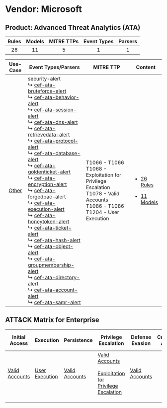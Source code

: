 Vendor: Microsoft
=================
Product: Advanced Threat Analytics (ATA)
----------------------------------------
| Rules | Models | MITRE TTPs | Event Types | Parsers |
|:-----:|:------:|:----------:|:-----------:|:-------:|
|  26   |   11   |     5      |      1      |    1    |

|                Use-Case                | Event Types/Parsers                                                                                                                                                                                                                                                                                                                                                                                                                                                                                                                                                                                                                                                                                                                                                                                                                                                                                                                                                                                                                                                                                                                                                                                                                                                                                                                                                                                                                                                                                                                                                                                           | MITRE TTP                                                                                                                               | Content                                                                                                                      |
|:--------------------------------------:| ------------------------------------------------------------------------------------------------------------------------------------------------------------------------------------------------------------------------------------------------------------------------------------------------------------------------------------------------------------------------------------------------------------------------------------------------------------------------------------------------------------------------------------------------------------------------------------------------------------------------------------------------------------------------------------------------------------------------------------------------------------------------------------------------------------------------------------------------------------------------------------------------------------------------------------------------------------------------------------------------------------------------------------------------------------------------------------------------------------------------------------------------------------------------------------------------------------------------------------------------------------------------------------------------------------------------------------------------------------------------------------------------------------------------------------------------------------------------------------------------------------------------------------------------------------------------------------------------------------- | --------------------------------------------------------------------------------------------------------------------------------------- | ---------------------------------------------------------------------------------------------------------------------------- |
| [Other](../../../UseCases/uc_other.md) |  security-alert<br> ↳ [cef-ata-bruteforce-alert](Parsers/parserContent_cef-ata-bruteforce-alert.md)<br> ↳ [cef-ata-behavior-alert](Parsers/parserContent_cef-ata-behavior-alert.md)<br> ↳ [cef-ata-session-alert](Parsers/parserContent_cef-ata-session-alert.md)<br> ↳ [cef-ata-dns-alert](Parsers/parserContent_cef-ata-dns-alert.md)<br> ↳ [cef-ata-retrievedata-alert](Parsers/parserContent_cef-ata-retrievedata-alert.md)<br> ↳ [cef-ata-protocol-alert](Parsers/parserContent_cef-ata-protocol-alert.md)<br> ↳ [cef-ata-database-alert](Parsers/parserContent_cef-ata-database-alert.md)<br> ↳ [cef-ata-goldenticket-alert](Parsers/parserContent_cef-ata-goldenticket-alert.md)<br> ↳ [cef-ata-encryption-alert](Parsers/parserContent_cef-ata-encryption-alert.md)<br> ↳ [cef-ata-forgedpac-alert](Parsers/parserContent_cef-ata-forgedpac-alert.md)<br> ↳ [cef-ata-execution-alert](Parsers/parserContent_cef-ata-execution-alert.md)<br> ↳ [cef-ata-honeytoken-alert](Parsers/parserContent_cef-ata-honeytoken-alert.md)<br> ↳ [cef-ata-ticket-alert](Parsers/parserContent_cef-ata-ticket-alert.md)<br> ↳ [cef-ata-hash-alert](Parsers/parserContent_cef-ata-hash-alert.md)<br> ↳ [cef-ata-object-alert](Parsers/parserContent_cef-ata-object-alert.md)<br> ↳ [cef-ata-groupmembership-alert](Parsers/parserContent_cef-ata-groupmembership-alert.md)<br> ↳ [cef-ata-directory-alert](Parsers/parserContent_cef-ata-directory-alert.md)<br> ↳ [cef-ata-account-alert](Parsers/parserContent_cef-ata-account-alert.md)<br> ↳ [cef-ata-samr-alert](Parsers/parserContent_cef-ata-samr-alert.md)<br> | T1066 - T1066<br>T1068 - Exploitation for Privilege Escalation<br>T1078 - Valid Accounts<br>T1086 - T1086<br>T1204 - User Execution<br> | [<ul><li>26 Rules</li></ul><ul><li>11 Models</li></ul>](Rules_Models/r_m_microsoft_advanced_threat_analytics_(ata)_Other.md) |

ATT&CK Matrix for Enterprise
----------------------------
| Initial Access                                                      | Execution                                                           | Persistence                                                         | Privilege Escalation                                                                                                                                          | Defense Evasion                                                     | Credential Access | Discovery | Lateral Movement | Collection | Command and Control | Exfiltration | Impact |
| ------------------------------------------------------------------- | ------------------------------------------------------------------- | ------------------------------------------------------------------- | ------------------------------------------------------------------------------------------------------------------------------------------------------------- | ------------------------------------------------------------------- | ----------------- | --------- | ---------------- | ---------- | ------------------- | ------------ | ------ |
| [Valid Accounts](https://attack.mitre.org/techniques/T1078)<br><br> | [User Execution](https://attack.mitre.org/techniques/T1204)<br><br> | [Valid Accounts](https://attack.mitre.org/techniques/T1078)<br><br> | [Valid Accounts](https://attack.mitre.org/techniques/T1078)<br><br>[Exploitation for Privilege Escalation](https://attack.mitre.org/techniques/T1068)<br><br> | [Valid Accounts](https://attack.mitre.org/techniques/T1078)<br><br> |                   |           |                  |            |                     |              |        |